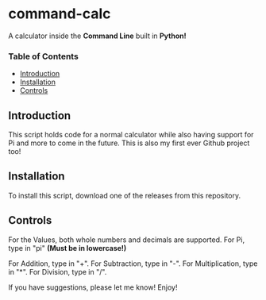 # command-calc
A calculator inside the **Command Line** built in **Python!**

### Table of Contents

- [Introduction](#introduction)
- [Installation](#installation)
- [Controls](#controls)

## Introduction

This script holds code for a normal calculator while also having support for Pi and more to come in the future.
This is also my first ever Github project too!

## Installation

To install this script, download one of the releases from this repository.

## Controls

For the Values, both whole numbers and decimals are supported.
For Pi, type in "pi" **(Must be in lowercase!)**

For Addition, type in "+".
For Subtraction, type in "-".
For Multiplication, type in "*".
For Division, type in "/".

If you have suggestions, please let me know!
Enjoy!
